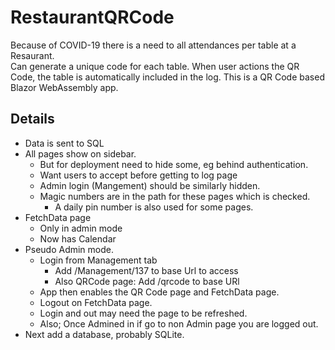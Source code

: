 # RestaurantQRCode

Because of COVID-19 there is a need to all attendances per table at a Resaurant.  
Can generate a unique code for each table. 
When user actions the QR Code, the table is automatically included in the log.
This is a QR Code based Blazor WebAssembly app. 

## Details

- Data is sent to SQL
- All pages show on sidebar.
  - But for deployment need to hide some, eg behind authentication.
  - Want users to accept before getting to log page
  - Admin login (Mangement) should be similarly hidden.
  - Magic numbers are in the path for these pages which is checked.
    - A daily pin number is also used for some pages.
 - FetchData page
   - Only in admin mode
   - Now has Calendar
- Pseudo Admin mode.
  - Login from Management tab
    - Add /Management/137 to base Url to access
    - Also QRCode page: Add /qrcode to base URl
  - App then enables the QR Code page and FetchData page.
  - Logout on FetchData page.
  - Login and out may need the page to be refreshed.
  - Also; Once Admined in if go to non Admin page you are logged out.
- Next add a database, probably SQLite.

